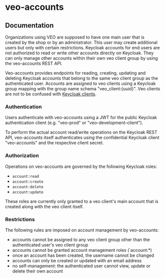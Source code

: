 # veo-accounts

## Documentation
Organizations using VEO are supposed to have one main user that is created by the shop or by an administrator. This
user may create additional users but only with certain restrictions. Keycloak accounts for end users are not
authorized to read or write other accounts directly on Keycloak. They can only manage other accounts within their own
veo client group by using the veo-accounts REST API.

Veo-accounts provides endpoints for reading, creating, updating and deleting Keycloak accounts that belong to the same
veo client group as the authenticated user. Accounts are assigned to veo clients using a Keycloak group mapping with the
group name schema "veo_client:{uuid}". Veo clients are not to be confused with
[Keycloak clients](https://www.keycloak.org/docs/latest/server_admin/#core-concepts-and-terms).

### Authentication
Users authenticate with veo-accounts using a JWT for the public Keycloak authentication client (e.g. "veo-prod" or
"veo-development-client").

To perform the actual account read/write operations on the Keycloak REST API, veo-accounts itself authenticates using
the confidential Keycloak client "veo-accounts" and the respective client secret.

### Authorization
Operations on veo-accounts are governed by the following Keycloak roles:
* `account:read`
* `account:create`
* `account:delete`
* `account:update`

These roles are currently only granted to a veo client's main account that is created along with the veo client itself.

### Restrictions
The following rules are imposed on account management by veo-accounts:
* accounts cannot be assigned to any veo client group other than the authenticated user's veo client group
* accounts cannot be granted account management roles (`account:*)
* once an account has been created, the username cannot be changed
* accounts can only be created or updated with an email address
* no self-management: the authenticated user cannot view, update or delete their own account
